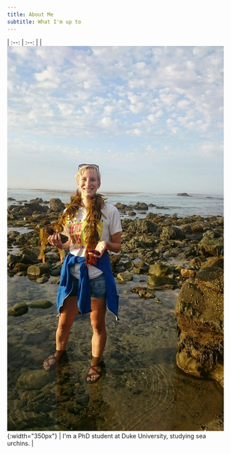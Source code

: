 ```yaml
---
title: About Me
subtitle: What I'm up to
---
```

| :--: | :--: |
| ![me](julia.jpg){:width="350px"} | I'm a PhD student at Duke University, studying sea urchins. |
